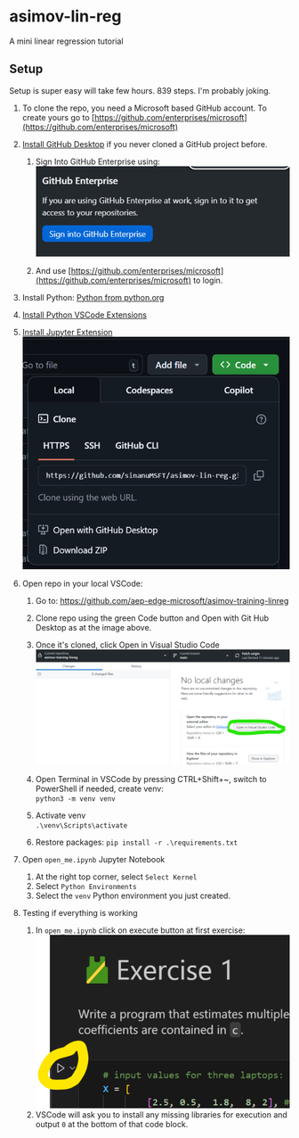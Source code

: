 # asimov-lin-reg
A mini linear regression tutorial

## Setup

Setup is super easy will take few hours. 839 steps. I'm probably joking.

1. To clone the repo, you need a Microsoft based GitHub account. To create yours go to [https://github.com/enterprises/microsoft](https://github.com/enterprises/microsoft)
1. [Install GitHub Desktop](https://github.com/apps/desktop) if you never cloned a GitHub project before.

    1. Sign Into GitHub Enterprise using:  
![alt text](readme/githubent.png)

    2. And use [https://github.com/enterprises/microsoft](https://github.com/enterprises/microsoft) to login.

1. Install Python:  [Python from python.org](https://www.python.org/downloads/)

1. [Install Python VSCode Extensions](https://marketplace.visualstudio.com/items?itemName=ms-python.python)

1. [Install Jupyter Extension](https://marketplace.visualstudio.com/items?itemName=ms-toolsai.jupyter)  
![alt text](readme/clone.png)

1. Open repo in your local VSCode:

    1. Go to: https://github.com/aep-edge-microsoft/asimov-training-linreg
    1. Clone repo using the green Code button and Open with Git Hub Desktop as at the image above.
    1. Once it's cloned, click Open in Visual Studio Code
    ![Open in VSCode](readme/githubdesktopopeninvscode.png)
    1. Open Terminal in VSCode by pressing CTRL+Shift+~, switch to PowerShell if needed, create venv:  
`python3 -m venv venv`

    1. Activate venv  
`.\venv\Scripts\activate`

    1. Restore packages:
    `pip install -r .\requirements.txt`

1. Open `open_me.ipynb` Jupyter Notebook

    1. At the right top corner, select `Select Kernel`
    1. Select `Python Environments`
    1. Select the `venv` Python environment you just created.

1. Testing if everything is working
    1. In `open_me.ipynb` click on  execute button at first exercise:
    ![alt text](readme/testing.png)
    1. VSCode will ask you to install any missing libraries for execution and output `0` at the bottom of that code block.